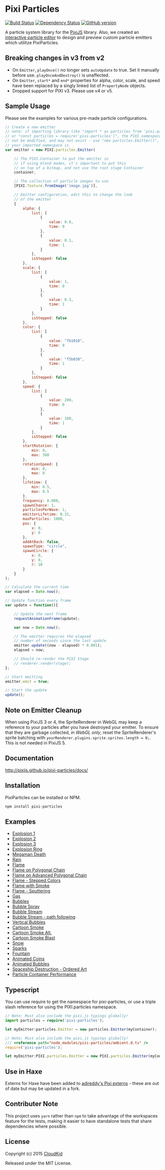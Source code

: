 # Pixi Particles

[![Build Status](https://travis-ci.org/pixijs/pixi-particles.svg)](https://travis-ci.org/pixijs/pixi-particles) [![Dependency Status](https://david-dm.org/pixijs/pixi-particles.svg?style=flat)](https://david-dm.org/pixijs/pixi-particles) [![GitHub version](https://badge.fury.io/gh/pixijs%2Fpixi-particles.svg)](https://github.com/pixijs/pixi-particles/releases/latest)

A particle system library for the [PixiJS](https://github.com/pixijs/pixi.js) library. Also, we created an [interactive particle editor](http://pixijs.github.io/pixi-particles-editor/) to design and preview custom particle emitters which utilitze PixiParticles.

## Breaking changes in v3 from v2
* On `Emitter`, `playOnce()` no longer sets `autoUpdate` to true. Set it manually before use.
	`playOnceAndDestroy()` is unaffected.
* On `Emitter`, `start*` and `end*` properties for alpha, color, scale, and speed have been
	replaced by a singly linked list of `PropertyNode` objects.
* Dropped support for PIXI v3. Please use v4 or v5.

## Sample Usage

Please see the examples for various pre-made particle configurations.

```js
// Create a new emitter
// note: if importing library like "import * as particles from 'pixi-particles'"
// or "const particles = require('pixi-particles')", the PIXI namespace will
// not be modified, and may not exist - use "new particles.Emitter()", or whatever
// your imported namespace is
var emitter = new PIXI.particles.Emitter(

	// The PIXI.Container to put the emitter in
	// if using blend modes, it's important to put this
	// on top of a bitmap, and not use the root stage Container
	container,

	// The collection of particle images to use
	[PIXI.Texture.fromImage('image.jpg')],

	// Emitter configuration, edit this to change the look
	// of the emitter
	{
		alpha: {
			list: [
				{
					value: 0.8,
					time: 0
				},
				{
					value: 0.1,
					time: 1
				}
			],
			isStepped: false
		},
		scale: {
			list: [
				{
					value: 1,
					time: 0
				},
				{
					value: 0.3,
					time: 1
				}
			],
			isStepped: false
		},
		color: {
			list: [
				{
					value: "fb1010",
					time: 0
				},
				{
					value: "f5b830",
					time: 1
				}
			],
			isStepped: false
		},
		speed: {
			list: [
				{
					value: 200,
					time: 0
				},
				{
					value: 100,
					time: 1
				}
			],
			isStepped: false
		},
		startRotation: {
			min: 0,
			max: 360
		},
		rotationSpeed: {
			min: 0,
			max: 0
		},
		lifetime: {
			min: 0.5,
			max: 0.5
		},
		frequency: 0.008,
		spawnChance: 1,
		particlesPerWave: 1,
		emitterLifetime: 0.31,
		maxParticles: 1000,
		pos: {
			x: 0,
			y: 0
		},
		addAtBack: false,
		spawnType: "circle",
		spawnCircle: {
			x: 0,
			y: 0,
			r: 10
		}
	}
);

// Calculate the current time
var elapsed = Date.now();

// Update function every frame
var update = function(){

	// Update the next frame
	requestAnimationFrame(update);

	var now = Date.now();

	// The emitter requires the elapsed
	// number of seconds since the last update
	emitter.update((now - elapsed) * 0.001);
	elapsed = now;

	// Should re-render the PIXI Stage
	// renderer.render(stage);
};

// Start emitting
emitter.emit = true;

// Start the update
update();
```

## Note on Emitter Cleanup
When using PixiJS 3 or 4, the SpriteRenderer in WebGL may keep a reference to your particles after you have destroyed your emitter. To ensure that they are garbage collected, _in WebGL only_, reset the SpriteRenderer's sprite batching with `yourRenderer.plugins.sprite.sprites.length = 0;`. This is not needed in PixiJS 5.

## Documentation

http://pixijs.github.io/pixi-particles/docs/

## Installation

PixiParticles can be installed or NPM.

```bash
npm install pixi-particles
```

## Examples

* [Explosion 1](https://pixijs.github.io/pixi-particles/examples/explosion.html)
* [Explosion 2](https://pixijs.github.io/pixi-particles/examples/explosion2.html)
* [Explosion 3](https://pixijs.github.io/pixi-particles/examples/explosion3.html)
* [Explosion Ring](https://pixijs.github.io/pixi-particles/examples/explosionRing.html)
* [Megaman Death](https://pixijs.github.io/pixi-particles/examples/megamanDeath.html)
* [Rain](https://pixijs.github.io/pixi-particles/examples/rain.html)
* [Flame](https://pixijs.github.io/pixi-particles/examples/flame.html)
* [Flame on Polygonal Chain](https://pixijs.github.io/pixi-particles/examples/flamePolygonal.html)
* [Flame on Advanced Polygonal Chain](https://pixijs.github.io/pixi-particles/examples/flamePolygonalAdv.html)
* [Flame - Stepped Colors](https://pixijs.github.io/pixi-particles/examples/flameStepped.html)
* [Flame with Smoke](https://pixijs.github.io/pixi-particles/examples/flameAndSmoke.html)
* [Flame - Sputtering](https://pixijs.github.io/pixi-particles/examples/flameUneven.html)
* [Gas](https://pixijs.github.io/pixi-particles/examples/gas.html)
* [Bubbles](https://pixijs.github.io/pixi-particles/examples/bubbles.html)
* [Bubble Spray](https://pixijs.github.io/pixi-particles/examples/bubbleSpray.html)
* [Bubble Stream](https://pixijs.github.io/pixi-particles/examples/bubbleStream.html)
* [Bubble Stream - path following](https://pixijs.github.io/pixi-particles/examples/bubbleStreamPath.html)
* [Vertical Bubbles](https://pixijs.github.io/pixi-particles/examples/bubblesVertical.html)
* [Cartoon Smoke](https://pixijs.github.io/pixi-particles/examples/cartoonSmoke.html)
* [Cartoon Smoke Alt.](https://pixijs.github.io/pixi-particles/examples/cartoonSmoke2.html)
* [Cartoon Smoke Blast](https://pixijs.github.io/pixi-particles/examples/cartoonSmokeBlast.html)
* [Snow](https://pixijs.github.io/pixi-particles/examples/snow.html)
* [Sparks](https://pixijs.github.io/pixi-particles/examples/sparks.html)
* [Fountain](https://pixijs.github.io/pixi-particles/examples/fountain.html)
* [Animated Coins](https://pixijs.github.io/pixi-particles/examples/coins.html)
* [Animated Bubbles](https://pixijs.github.io/pixi-particles/examples/animatedBubbles.html)
* [Spaceship Destruction - Ordered Art](https://pixijs.github.io/pixi-particles/examples/spaceshipDestruction.html)
* [Particle Container Performance](https://pixijs.github.io/pixi-particles/examples/particleContainerPerformance.html)

## Typescript
You can use require to get the namespace for pixi-particles, or use a triple slash reference for using the PIXI.particles namespace.
```typescript
// Note: Must also include the pixi.js typings globally!
import particles = require('pixi-particles');

let myEmitter:particles.Emitter = new particles.Emitter(myContainer);
```

```typescript
// Note: Must also include the pixi.js typings globally!
/// <reference path="node_modules/pixi-particles/ambient.d.ts" />
require('pixi-particles');

let myEmitter:PIXI.particles.Emitter = new PIXI.particles.Emitter(myContainer);
```

## Use in Haxe

Externs for Haxe have been added to [adireddy's Pixi externs](https://github.com/adireddy/haxe-pixi) - these are out of date but may be updated in a fork.

## Contributer Note
This project uses `yarn` rather than `npm` to take advantage of the workspaces feature for the tests, making it easier to have standalone tests that share dependencies where possible.

## License

Copyright (c) 2015 [CloudKid](http://github.com/cloudkidstudio)

Released under the MIT License.
